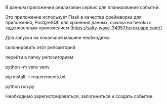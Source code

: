 В данном приложении реализован сервис для планирования событий.

Это приложение использует Flask в качестве фреймворка для приложения, PostgreSQL для хранения данных, 
ссылка на heroku с задеплоенным приложением (https://salty-wave-34957.herokuapp.com/)

Для запуска на локальной машине необходимо:

склонировать этот репозиторий

перейти в папку репозиторием

python -m venv venv

pip install -r requirements.txt

python run.py

Необходимо зарегистрироваться, залогиниться и создать событие.
